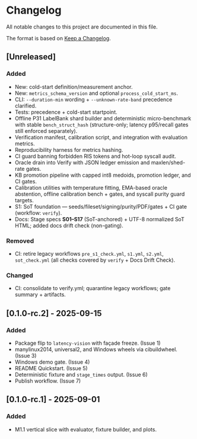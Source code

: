 # Changelog

All notable changes to this project are documented in this file.

<!-- markdownlint-disable MD024 -->

The format is based on [Keep a Changelog](https://keepachangelog.com/).

## [Unreleased]

### Added

- New: cold-start definition/measurement anchor.
- New: `metrics_schema_version` and optional `process_cold_start_ms`.
- CLI: `--duration-min` wording + `--unknown-rate-band` precedence clarified.
- Tests: precedence + cold-start startpoint.
- Offline P31 LabelBank shard builder and deterministic micro-benchmark with stable `bench_struct_hash` (structure-only; latency p95/recall gates still enforced separately).
- Verification manifest, calibration script, and integration with evaluation metrics.
- Reproducibility harness for metrics hashing.
- CI guard banning forbidden RIS tokens and hot-loop syscall audit.
- Oracle drain into Verify with JSON ledger emission and maxlen/shed-rate gates.
- KB promotion pipeline with capped int8 medoids, promotion ledger, and CI gates.
- Calibration utilities with temperature fitting, EMA-based oracle abstention,
  offline calibration bench + gates, and syscall purity guard targets.
- S1: SoT foundation — seeds/fileset/signing/purity/PDF/gates + CI gate (workflow: `verify`).
- Docs: Stage specs **S01–S17** (SoT-anchored) + UTF-8 normalized SoT HTML; added docs drift check (non-gating).

### Removed

- CI: retire legacy workflows `pre_s1_check.yml`, `s1.yml`, `s2.yml`, `sot_check.yml`
  (all checks covered by `verify` + Docs Drift Check).

### Changed

- CI: consolidate to verify.yml; quarantine legacy workflows; gate summary + artifacts.

## [0.1.0-rc.2] - 2025-09-15

### Added

- Package flip to `latency-vision` with façade freeze. (Issue 1)
- manylinux2014, universal2, and Windows wheels via cibuildwheel. (Issue 3)
- Windows demo gate. (Issue 4)
- README Quickstart. (Issue 5)
- Deterministic fixture and `stage_times` output. (Issue 6)
- Publish workflow. (Issue 7)

## [0.1.0-rc.1] - 2025-09-01

### Added

- M1.1 vertical slice with evaluator, fixture builder, and plots.
